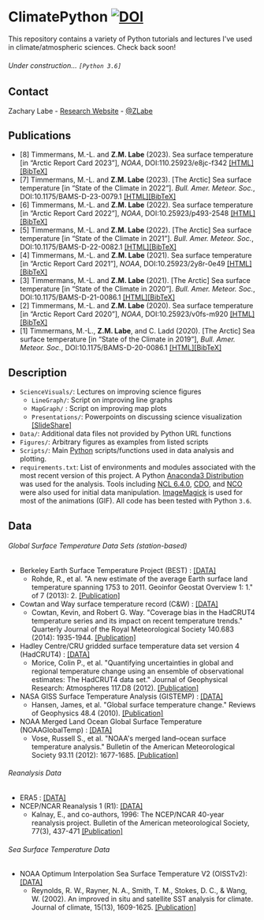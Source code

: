 # ClimatePython [![DOI](https://zenodo.org/badge/135844507.svg)](https://zenodo.org/badge/latestdoi/135844507)
This repository contains a variety of Python tutorials and lectures I've used in climate/atmospheric sciences. Check back soon!

###### Under construction... ```[Python 3.6]```

## Contact
Zachary Labe - [Research Website](https://zacklabe.com/) - [@ZLabe](https://twitter.com/ZLabe)

## Publications
+ [8] Timmermans, M.-L. and **Z.M. Labe** (2023). Sea surface temperature [in “Arctic Report Card 2023”], *NOAA*, DOI:110.25923/e8jc-f342 [[HTML]](https://arctic.noaa.gov/report-card/report-card-2023/sea-surface-temperature-2023/)[[BibTeX]](https://zacklabe.files.wordpress.com/2023/12/timmermans-labe_arc2023_sstchapter_bibtex.pdf)
+ [7] Timmermans, M.-L. and **Z.M. Labe** (2023). [The Arctic] Sea surface temperature [in “State of the Climate in 2022”]. *Bull. Amer. Meteor. Soc.*, DOI:10.1175/BAMS-D-23-0079.1 [[HTML]](https://journals.ametsoc.org/view/journals/bams/104/9/BAMS-D-23-0079.1.xml)[[BibTeX]](https://zacklabe.files.wordpress.com/2023/09/thearctic_bams_sotc2022_bibtex.pdf)
+ [6] Timmermans, M.-L. and **Z.M. Labe** (2022). Sea surface temperature [in “Arctic Report Card 2022”], *NOAA*, DOI:10.25923/p493-2548 [[HTML]](https://arctic.noaa.gov/Report-Card/Report-Card-2022/ArtMID/8054/ArticleID/988/Sea-Surface-Temperature)[[BibTeX]](https://zacklabe.files.wordpress.com/2022/12/timmermans-labe_arc2022_sstchapter_bibtex.pdf)
+ [5] Timmermans, M.-L. and **Z.M. Labe** (2022). [The Arctic] Sea surface temperature [in “State of the Climate in 2021”]. *Bull. Amer. Meteor. Soc.*, DOI:10.1175/BAMS-D-22-0082.1 [[HTML]](https://journals.ametsoc.org/view/journals/bams/103/8/BAMS-D-22-0082.1.xml)[[BibTeX]](https://zacklabe.files.wordpress.com/2022/09/thearctic_bams_sotc2021_bibtex.pdf)
+ [4] Timmermans, M.-L. and **Z.M. Labe** (2021). Sea surface temperature [in “Arctic Report Card 2021”], *NOAA*, DOI:10.25923/2y8r-0e49 [[HTML]](https://www.arctic.noaa.gov/Report-Card/Report-Card-2021/ArtMID/8022/ArticleID/944/Sea-Surface-Temperature)[[BibTeX]](https://zacklabe.files.wordpress.com/2022/08/9bbf7-timmermans-labe_arc2021_sstchapter_bibtex.pdf)
+ [3] Timmermans, M.-L. and **Z.M. Labe** (2021). [The Arctic] Sea surface temperature [in “State of the Climate in 2020”]. *Bull. Amer. Meteor. Soc.*, DOI:10.1175/BAMS-D-21-0086.1 [[HTML]](https://journals.ametsoc.org/view/journals/bams/102/8/BAMS-D-21-0086.1.xml)[[BibTeX]](https://zacklabe.files.wordpress.com/2022/08/9906a-thearctic_bams_sotc2020_bibtex.pdf)
+ [2] Timmermans, M.-L. and **Z.M. Labe** (2020). Sea surface temperature [in “Arctic Report Card 2020”], *NOAA*, DOI:10.25923/v0fs-m920 [[HTML]](https://arctic.noaa.gov/Report-Card/Report-Card-2020/ArtMID/7975/ArticleID/885/Sea-Surface-Temperature)[[BibTeX]](https://zacklabe.files.wordpress.com/2022/08/7ab3e-timmermans-labe_arc2020_sstchapter_bibtex.pdf)
+ [1] Timmermans, M.-L., **Z.M. Labe**, and C. Ladd (2020). [The Arctic] Sea surface temperature [in “State of the Climate in 2019”], *Bull. Amer. Meteor. Soc.*, DOI:10.1175/BAMS-D-20-0086.1 [[HTML]](https://journals.ametsoc.org/bams/article/101/8/S239/353884/The-Arctic)[[BibTeX]](https://zacklabe.files.wordpress.com/2022/08/9c7d3-thearctic_bams_sotc2019_bibtex.pdf)

## Description
+ ```ScienceVisuals/```: Lectures on improving science figures
    + ```LineGraph/```: Script on improving line graphs 
    + ```MapGraph/``` : Script on improving map plots
    + ```Presentations/```: Powerpoints on discussing science visualization [[SlideShare]](https://www.slideshare.net/ZacharyLabe)
+ ```Data/```: Additional data files not provided by Python URL functions
+ ```Figures/```: Arbitrary figures as examples from listed scripts
+ ```Scripts/```: Main [Python](https://www.python.org/) scripts/functions used in data analysis and plotting. 
+ ```requirements.txt```: List of environments and modules associated with the most recent version of this project. A Python [Anaconda3 Distribution](https://docs.continuum.io/anaconda/) was used for the analysis. Tools including [NCL 6.4.0](https://www.ncl.ucar.edu/), [CDO](https://code.mpimet.mpg.de/projects/cdo), and [NCO](http://nco.sourceforge.net/) were also used for initial data manipulation. [ImageMagick](https://www.imagemagick.org/script/index.php) is used for most of the animations (GIF). All code has been tested with Python ```3.6```.

## Data
###### Global Surface Temperature Data Sets (station-based)
+ Berkeley Earth Surface Temperature Project (BEST) : [[DATA]](http://berkeleyearth.org/data/)
    + Rohde, R., et al. "A new estimate of the average Earth surface land temperature spanning 1753 to 2011. Geoinfor Geostat Overview 1: 1." of 7 (2013): 2. [[Publication]](https://www.scitechnol.com/new-estimate-of-the-average-earth-surface-land-temperature-spanning-to-1eCc.php?article_id=450)
+ Cowtan and Way surface temperature record (C&W) : [[DATA]](http://www-users.york.ac.uk/~kdc3/papers/coverage2013/series.html)
    + Cowtan, Kevin, and Robert G. Way. "Coverage bias in the HadCRUT4 temperature series and its impact on recent temperature trends." Quarterly Journal of the Royal Meteorological Society 140.683 (2014): 1935-1944. [[Publication]](https://rmets.onlinelibrary.wiley.com/doi/abs/10.1002/qj.2297)
+ Hadley Centre/CRU gridded surface temperature data set version 4 (HadCRUT4) : [[DATA]](https://crudata.uea.ac.uk/cru/data/temperature/)
    + Morice, Colin P., et al. "Quantifying uncertainties in global and regional temperature change using an ensemble of observational estimates: The HadCRUT4 data set." Journal of Geophysical Research: Atmospheres 117.D8 (2012). [[Publication]](https://agupubs.onlinelibrary.wiley.com/doi/10.1029/2011JD017187)
+ NASA GISS Surface Temperature Analysis (GISTEMP) : [[DATA]](https://data.giss.nasa.gov/gistemp/)
    + Hansen, James, et al. "Global surface temperature change." Reviews of Geophysics 48.4 (2010). [[Publication]](https://agupubs.onlinelibrary.wiley.com/doi/full/10.1029/2010RG000345)
+ NOAA Merged Land Ocean Global Surface Temperature (NOAAGlobalTemp) : [[DATA]](https://www.ncdc.noaa.gov/data-access/marineocean-data/noaa-global-surface-temperature-noaaglobaltemp)
    + Vose, Russell S., et al. "NOAA's merged land–ocean surface temperature analysis." Bulletin of the American Meteorological Society 93.11 (2012): 1677-1685. [[Publication]](https://journals.ametsoc.org/doi/abs/10.1175/BAMS-D-11-00241.1)
###### Reanalysis Data 
+ ERA5 : [[DATA]](http://apps.ecmwf.int/data-catalogues/era5/?class=ea)
+ NCEP/NCAR Reanalysis 1 (R1): [[DATA]](https://www.esrl.noaa.gov/psd/data/gridded/data.ncep.reanalysis.html)
    + Kalnay, E., and co-authors, 1996: The NCEP/NCAR 40-year reanalysis project. Bulletin of the American meteorological Society, 77(3), 437-471 [[Publication]](http://journals.ametsoc.org/doi/abs/10.1175/1520-0477(1996)077%3C0437:TNYRP%3E2.0.CO;2)
###### Sea Surface Temperature Data 
+ NOAA Optimum Interpolation Sea Surface Temperature V2 (OISSTv2): [[DATA]](https://www.esrl.noaa.gov/psd/data/gridded/data.noaa.oisst.v2.html)
    + Reynolds, R. W., Rayner, N. A., Smith, T. M., Stokes, D. C., & Wang, W. (2002). An improved in situ and satellite SST analysis for climate. Journal of climate, 15(13), 1609-1625. [[Publication]](https://journals.ametsoc.org/doi/full/10.1175/1520-0442%282002%29015%3C1609%3AAIISAS%3E2.0.CO%3B2)
